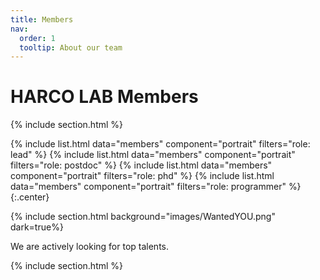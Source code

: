 ```yaml
---
title: Members
nav:
  order: 1
  tooltip: About our team
---
```



# <i class="fas fa-search"></i>HARCO LAB Members



{% include section.html %}

{%
  include list.html
  data="members"
  component="portrait"
  filters="role: lead"
%}
{%
  include list.html
  data="members"
  component="portrait"
  filters="role: postdoc"
%}
{%
  include list.html
  data="members"
  component="portrait"
  filters="role: phd"
%}
{%
  include list.html
  data="members"
  component="portrait"
  filters="role: programmer"
%}
{:.center}

{% include section.html background="images/WantedYOU.png" dark=true%}

We are actively looking for top talents.

{% include section.html %}
